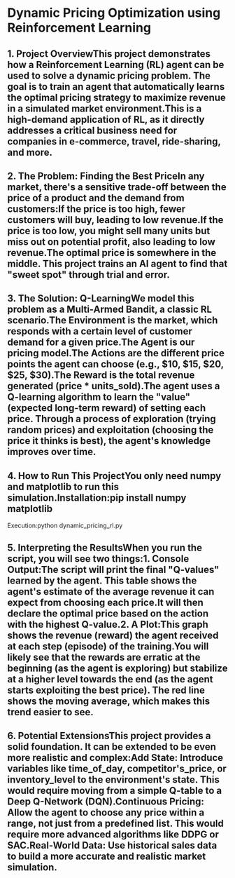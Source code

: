 # Dynamic Pricing Optimization using Reinforcement Learning
## 1. Project OverviewThis project demonstrates how a Reinforcement Learning (RL) agent can be used to solve a dynamic pricing problem. The goal is to train an agent that automatically learns the optimal pricing strategy to maximize revenue in a simulated market environment.This is a high-demand application of RL, as it directly addresses a critical business need for companies in e-commerce, travel, ride-sharing, and more.
## 2. The Problem: Finding the Best PriceIn any market, there's a sensitive trade-off between the price of a product and the demand from customers:If the price is too high, fewer customers will buy, leading to low revenue.If the price is too low, you might sell many units but miss out on potential profit, also leading to low revenue.The optimal price is somewhere in the middle. This project trains an AI agent to find that "sweet spot" through trial and error.
## 3. The Solution: Q-LearningWe model this problem as a Multi-Armed Bandit, a classic RL scenario.The Environment is the market, which responds with a certain level of customer demand for a given price.The Agent is our pricing model.The Actions are the different price points the agent can choose (e.g., $10, $15, $20, $25, $30).The Reward is the total revenue generated (price * units_sold).The agent uses a Q-learning algorithm to learn the "value" (expected long-term reward) of setting each price. Through a process of exploration (trying random prices) and exploitation (choosing the price it thinks is best), the agent's knowledge improves over time.
## 4. How to Run This ProjectYou only need numpy and matplotlib to run this simulation.Installation:pip install numpy matplotlib
Execution:python dynamic_pricing_rl.py
## 5. Interpreting the ResultsWhen you run the script, you will see two things:1. Console Output:The script will print the final "Q-values" learned by the agent. This table shows the agent's estimate of the average revenue it can expect from choosing each price.It will then declare the optimal price based on the action with the highest Q-value.2. A Plot:This graph shows the revenue (reward) the agent received at each step (episode) of the training.You will likely see that the rewards are erratic at the beginning (as the agent is exploring) but stabilize at a higher level towards the end (as the agent starts exploiting the best price). The red line shows the moving average, which makes this trend easier to see.
## 6. Potential ExtensionsThis project provides a solid foundation. It can be extended to be even more realistic and complex:Add State: Introduce variables like time_of_day, competitor's_price, or inventory_level to the environment's state. This would require moving from a simple Q-table to a Deep Q-Network (DQN).Continuous Pricing: Allow the agent to choose any price within a range, not just from a predefined list. This would require more advanced algorithms like DDPG or SAC.Real-World Data: Use historical sales data to build a more accurate and realistic market simulation.
